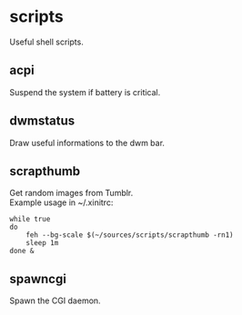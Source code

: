 scripts
=======
Useful shell scripts.

acpi
----
Suspend the system if battery is critical.

dwmstatus
---------
Draw useful informations to the dwm bar.

scrapthumb
----------
Get random images from Tumblr.  
Example usage in ~/.xinitrc:

	while true
	do
		feh --bg-scale $(~/sources/scripts/scrapthumb -rn1)
		sleep 1m
	done &

spawncgi
--------
Spawn the CGI daemon.
